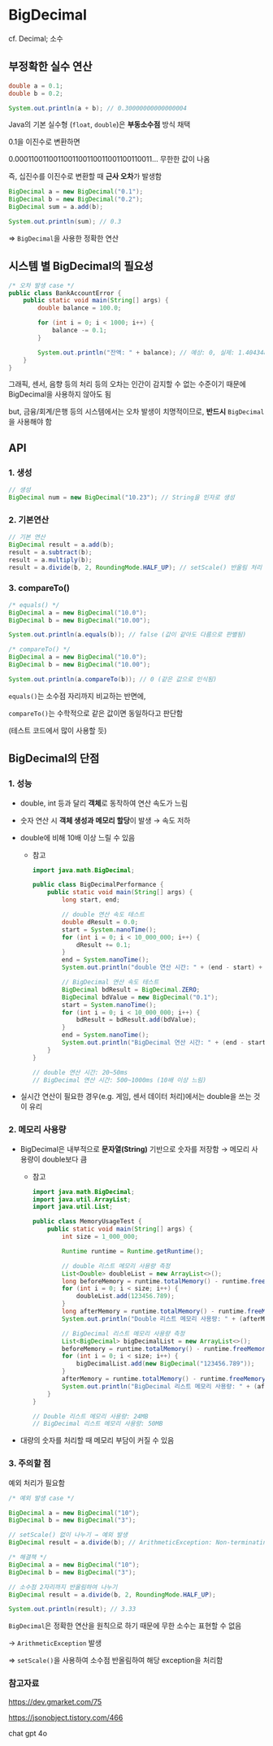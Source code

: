 # BigDecimal

cf. Decimal; 소수

## 부정확한 실수 연산

```java
double a = 0.1;
double b = 0.2;

System.out.println(a + b); // 0.30000000000000004
```

Java의 기본 실수형 (`float`, `double`)은 **부동소수점** 방식 채택

0.1을 이진수로 변환하면

0.0001100110011001100110011001100110011… 무한한 값이 나옴

즉, 십진수를 이진수로 변환할 때 **근사 오차**가 발생함

```java
BigDecimal a = new BigDecimal("0.1");
BigDecimal b = new BigDecimal("0.2");
BigDecimal sum = a.add(b);

System.out.println(sum); // 0.3
```

⇒ `BigDecimal`을 사용한 정확한 연산

## 시스템 별 BigDecimal의 필요성

```java
/* 오차 발생 case */
public class BankAccountError {
    public static void main(String[] args) {
        double balance = 100.0;

        for (int i = 0; i < 1000; i++) {
            balance -= 0.1;
        }

        System.out.println("잔액: " + balance); // 예상: 0, 실제: 1.4043488594239761E-12
    }
}
```

그래픽, 센서, 음향 등의 처리 등의 오차는 인간이 감지할 수 없는 수준이기 때문에 BigDecimal을 사용하지 않아도 됨

but, 금융/회계/은행 등의 시스템에서는 오차 발생이 치명적이므로, **반드시** `BigDecimal`을 사용해야 함

## API

### 1. 생성

```java
// 생성
BigDecimal num = new BigDecimal("10.23"); // String을 인자로 생성
```

### 2. 기본연산

```java
// 기본 연산
BigDecimal result = a.add(b);
result = a.subtract(b);
result = a.multiply(b);
result = a.divide(b, 2, RoundingMode.HALF_UP); // setScale() 반올림 처리
```

### 3. compareTo()

```java
/* equals() */
BigDecimal a = new BigDecimal("10.0");
BigDecimal b = new BigDecimal("10.00");

System.out.println(a.equals(b)); // false (값이 같아도 다름으로 판별됨)

/* compareTo() */
BigDecimal a = new BigDecimal("10.0");
BigDecimal b = new BigDecimal("10.00");

System.out.println(a.compareTo(b)); // 0 (같은 값으로 인식됨)
```

`equals()`는 소수점 자리까지 비교하는 반면에,

`compareTo()`는 수학적으로 같은 값이면 동일하다고 판단함

(테스트 코드에서 많이 사용할 듯)

## BigDecimal의 단점

### 1. 성능

- double, int 등과 달리 **객체**로 동작하여 연산 속도가 느림
- 숫자 연산 시 **객체 생성과 메모리 할당**이 발생 → 속도 저하
- double에 비해 10배 이상 느릴 수 있음
    - 참고

        ```java
        import java.math.BigDecimal;
        
        public class BigDecimalPerformance {
            public static void main(String[] args) {
                long start, end;
        
                // double 연산 속도 테스트
                double dResult = 0.0;
                start = System.nanoTime();
                for (int i = 0; i < 10_000_000; i++) {
                    dResult += 0.1;
                }
                end = System.nanoTime();
                System.out.println("double 연산 시간: " + (end - start) + " ns");
        
                // BigDecimal 연산 속도 테스트
                BigDecimal bdResult = BigDecimal.ZERO;
                BigDecimal bdValue = new BigDecimal("0.1");
                start = System.nanoTime();
                for (int i = 0; i < 10_000_000; i++) {
                    bdResult = bdResult.add(bdValue);
                }
                end = System.nanoTime();
                System.out.println("BigDecimal 연산 시간: " + (end - start) + " ns");
            }
        }
        
        // double 연산 시간: 20~50ms
        // BigDecimal 연산 시간: 500~1000ms (10배 이상 느림)
        
        ```

- 실시간 연산이 필요한 경우(e.g. 게임, 센서 데이터 처리)에서는 double을 쓰는 것이 유리

### 2. 메모리 사용량

- BigDecimal은 내부적으로 **문자열(String)** 기반으로 숫자를 저장함 → 메모리 사용량이 double보다 큼
    - 참고

        ```java
        import java.math.BigDecimal;
        import java.util.ArrayList;
        import java.util.List;
        
        public class MemoryUsageTest {
            public static void main(String[] args) {
                int size = 1_000_000;
        
                Runtime runtime = Runtime.getRuntime();
        
                // double 리스트 메모리 사용량 측정
                List<Double> doubleList = new ArrayList<>();
                long beforeMemory = runtime.totalMemory() - runtime.freeMemory();
                for (int i = 0; i < size; i++) {
                    doubleList.add(123456.789);
                }
                long afterMemory = runtime.totalMemory() - runtime.freeMemory();
                System.out.println("Double 리스트 메모리 사용량: " + (afterMemory - beforeMemory) / (1024 * 1024) + "MB");
        
                // BigDecimal 리스트 메모리 사용량 측정
                List<BigDecimal> bigDecimalList = new ArrayList<>();
                beforeMemory = runtime.totalMemory() - runtime.freeMemory();
                for (int i = 0; i < size; i++) {
                    bigDecimalList.add(new BigDecimal("123456.789"));
                }
                afterMemory = runtime.totalMemory() - runtime.freeMemory();
                System.out.println("BigDecimal 리스트 메모리 사용량: " + (afterMemory - beforeMemory) / (1024 * 1024) + "MB");
            }
        }
        
        // Double 리스트 메모리 사용량: 24MB
        // BigDecimal 리스트 메모리 사용량: 50MB
        
        ```

- 대량의 숫자를 처리할 때 메모리 부담이 커질 수 있음

### 3. 주의할 점

예외 처리가 필요함

```java
/* 예외 발생 case */

BigDecimal a = new BigDecimal("10");
BigDecimal b = new BigDecimal("3");

// setScale() 없이 나누기 → 예외 발생
BigDecimal result = a.divide(b); // ArithmeticException: Non-terminating decimal expansion

/* 해결책 */
BigDecimal a = new BigDecimal("10");
BigDecimal b = new BigDecimal("3");

// 소수점 2자리까지 반올림하여 나누기
BigDecimal result = a.divide(b, 2, RoundingMode.HALF_UP);

System.out.println(result); // 3.33

```

`BigDecimal`은 정확한 연산을 원칙으로 하기 때문에 무한 소수는 표현할 수 없음

→ `ArithmeticException` 발생

⇒ `setScale()`을 사용하여 소수점 반올림하여 해당 exception을 처리함

### 참고자료

https://dev.gmarket.com/75

https://jsonobject.tistory.com/466

chat gpt 4o